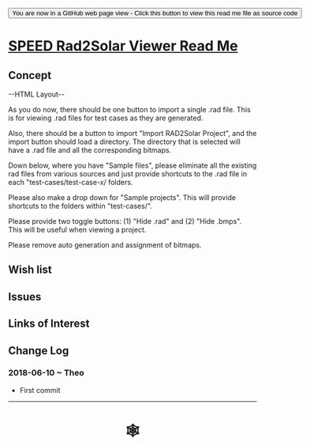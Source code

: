<span style=display:none; >[You are now in a GitHub source code view - click this link to view Read Me file as a web page](http://www.ladybug.tools/spider/index.html#sandbox/speed-rad2solar-viewer/README.md "View file as a web page." ) </span>

<div><input type=button onclick="window.location.href='https://github.com/ladybug-tools/spider/tree/master/sandbox/speed-rad2solar-viewer/README.md'"
value="You are now in a GitHub web page view - Click this button to view this read me file as source code" ><div>

# [SPEED Rad2Solar Viewer Read Me]( #sandbox/speed-rad2solar-viewer/README.md )


## Concept

--HTML Layout--

As you do now, there should be one button to import a single .rad file. This is for viewing .rad files for test cases as they are generated.

Also, there should be a button to import "Import RAD2Solar Project", and the import button should load a directory. The directory that is selected will have a .rad file and all the corresponding bitmaps.

Down below, where you have "Sample files", please eliminate all the existing rad files from various sources and just provide shortcuts to the .rad file in each "test-cases/test-case-x/ folders.

Please also make a drop down for "Sample projects". This will provide shortcuts to the folders within "test-cases/".

Please provide two toggle buttons: (1) "Hide .rad" and (2) "Hide .bmps". This will be useful when viewing a project.

Please remove auto generation and assignment of bitmaps.

<!--
## [SPEED Rad2Solar Viewer]( http://www.ladybug.tools/spider/sandbox/speed-rad2solar-viewer/index.html )

<iframe class=iframeReadMe src=http://www.ladybug.tools/spider/sandbox/speed-rad2solar-viewer/index.html width=100% height=400px >Iframes are not displayed on github.com</iframe>

_Latest project here_

-->

## Wish list


## Issues



## Links of Interest



## Change Log

### 2018-06-10 ~ Theo

* First commit


***

# <center title="hello!" ><a href=javascript:window.scrollTo(0,0); style=text-decoration:none; > &#x1f578; </a></center>



